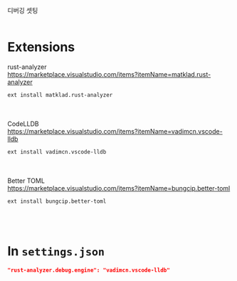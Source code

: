 디버깅 셋팅<br><br>

# Extensions

rust-analyzer<br>
https://marketplace.visualstudio.com/items?itemName=matklad.rust-analyzer
<br>

```sh
ext install matklad.rust-analyzer
```

<br><br>
CodeLLDB<br>
https://marketplace.visualstudio.com/items?itemName=vadimcn.vscode-lldb
<br>

```sh
ext install vadimcn.vscode-lldb
```
<br><br>
Better TOML<br>
https://marketplace.visualstudio.com/items?itemName=bungcip.better-toml
<br>

```sh
ext install bungcip.better-toml
```

<br><br>

# In `settings.json`
```json
"rust-analyzer.debug.engine": "vadimcn.vscode-lldb"
```

